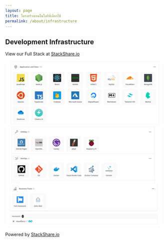 ```yaml
---
layout: page
title: โครงสร้างเทคโนโลยีที่เลือกใช้
permalink: /about/infrastructure
---
```


## Development Infrastructure

View our Full Stack at [StackShare.io](https://stackshare.io/theethawat/theduckcreator/)

![Application and Data](/assets/stack/1.png)
![Utilities and DevOps](/assets/stack/2.png)
![Business Tools](/assets/stack/3.png)

Powered by [StackShare.io](https://stackshare.io)
